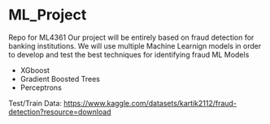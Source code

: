 # ML_Project
Repo for ML4361
Our project will be entirely based on fraud detection for banking institutions. We will use multiple Machine Learnign models in order to develop and test the best techniques for identifying fraud
ML Models
- XGboost
- Gradient Boosted Trees
- Perceptrons

Test/Train Data:
https://www.kaggle.com/datasets/kartik2112/fraud-detection?resource=download 

